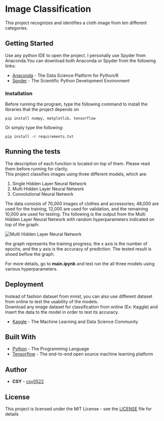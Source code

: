 # Image Classification

This project recognizes and identifies a cloth image from ten different categories.

## Getting Started

Use any python IDE to open the project. I personally use Spyder from Anaconda.You can download both Anaconda or Spyder from the following links:
* [Anaconda](https://www.anaconda.com/distribution/) - The Data Science Platform for Python/R
* [Spyder](https://www.spyder-ide.org/) - The Scientific Python Development Environment

### Installation

Before running the program, type the following command to install the libraries that the project depends on

```
pip install numpy, matplotlib, tensorflow
```
Or simply type the following:

```
pip install -r requirements.txt
```

## Running the tests

The description of each function is located on top of them. Please read them before running for clarity.<br/>
This project classifies images using three different models, which are:<br/>
1. Single Hidden Layer Neural Network<br/>
2. Multi Hidden Layer Neural Network<br/>
3. Convolutional Neural Network<br/>

The data consists of 70,000 images of clothes and accessories; 48,000 are used for the training, 12,000 are used for validation, and the remaining 10,000 are used for testing.
Ths following is the output from the Multi Hidden Layer Neural Network with random hyperparameters indicated on top of the graph: 

![Multi Hidden Layer Neural Network]()

the graph represents the training progress; the x axis is the number of epochs, and the y axis is the accuracy of prediction. The tested result is shoed beflow the graph.<br/>

For more details, go to **main.ipynb** and test run the all three models using various hyperparameters.

## Deployment

Instead of fashion dataset from mnist, you can also use different dataset from online to test the usability of the models.<br/>
Download any image dataset for classification from online (Ex: Kaggle) and insert the data to the model in order to test its accuracy.
* [Kaggle](https://www.kaggle.com/) - The Machine Learning and Data Science Community

## Built With

* [Python](https://www.python.org/) - The Programming Language
* [Tensorflow](https://www.tensorflow.org/) - The end-to-end open source machine learning platform

## Author

* **CSY** - [csy0522](https://github.com/csy0522)

## License

This project is licensed under the MIT License - see the [LICENSE](LICENSE) file for details
